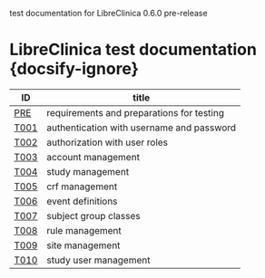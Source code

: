 
test documentation for LibreClinica 0.6.0 pre-release

# LibreClinica test documentation {docsify-ignore}

| ID | title |
| -- | ----- |
| [PRE](tests/prerequisites.md) | requirements and preparations for testing |
| [T001](tests/t001.md) | authentication with username and password |
| [T002](tests/t002.md) | authorization with user roles |
| [T003](tests/t003.md) | account management |
| [T004](tests/t004.md) | study management |
| [T005](tests/t005.md) | crf management |
| [T006](tests/t006.md) | event definitions |
| [T007](tests/t007.md) | subject group classes |
| [T008](tests/t008.md) | rule management |
| [T009](tests/t009.md) | site management |
| [T010](tests/t010.md) | study user management |
